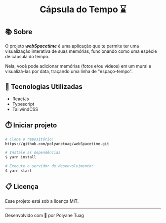 <h1 align="center">Cápsula do Tempo ⌛</h1>

## 📚 Sobre
O projeto ***webSpacetime*** é uma aplicação que te permite ter uma visualização interativa de suas memórias, funcionando como uma espécie de cápsula do tempo.

Nela, você pode adicionar memórias (fotos e/ou vídeos) em um mural e visualizá-las por data, traçando uma linha de "espaço-tempo".


## 🚀 Tecnologias Utilizadas
- ReactJs
- Typescript
- TailwindCSS
  

## ⏱️ Iniciar projeto

```bash
# Clone o repositório:
https://github.com/polyanetuag/webSpacetime.git

# Instale as dependências
$ yarn install

# Execute o servidor de desenvolvimento:
$ yarn start

```

## 📋 Licença
Esse projeto está sob a licença MIT. 

---

Desenvolvido com 💜 por Polyane Tuag


